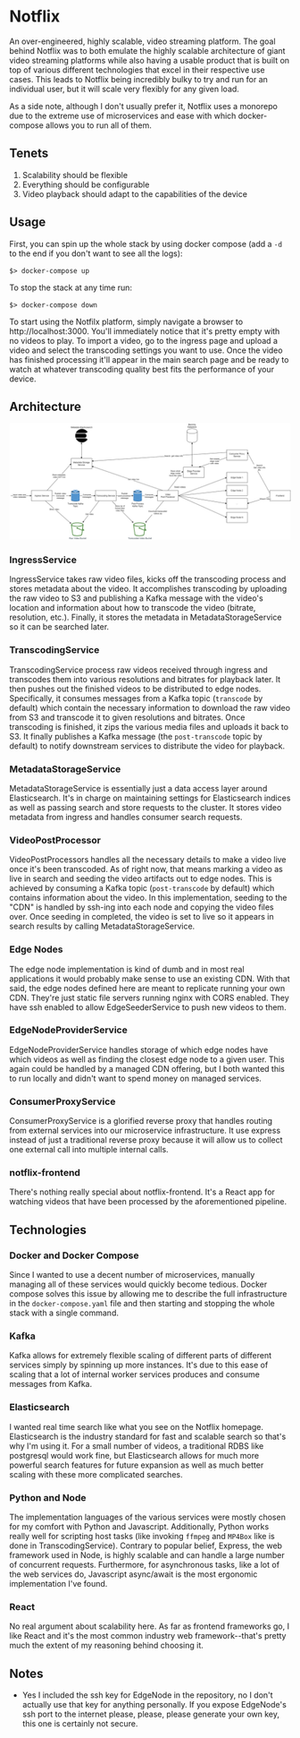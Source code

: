 # Notflix
An over-engineered, highly scalable, video streaming platform. The goal behind Notflix was to both emulate the highly scalable architecture of giant video streaming platforms while also having a usable product that is built on top of various different technologies that excel in their respective use cases. This leads to Notflix being incredibly bulky to try and run for an individual user, but it will scale very flexibly for any given load.

As a side note, although I don't usually prefer it, Notflix uses a monorepo due to the extreme use of microservices and ease with which docker-compose allows you to run all of them.

## Tenets
1. Scalability should be flexible
2. Everything should be configurable
3. Video playback should adapt to the capabilities of the device

## Usage

First, you can spin up the whole stack by using docker compose (add a `-d` to the end if you don't want to see all the logs):
```
$> docker-compose up
```

To stop the stack at any time run:
```
$> docker-compose down
```

To start using the Notfilx platform, simply navigate a browser to http://localhost:3000. You'll immediately notice that it's pretty empty with no videos to play. To import a video, go to the ingress page and upload a video and select the transcoding settings you want to use. Once the video has finished processing it'll appear in the main search page and be ready to watch at whatever transcoding quality best fits the performance of your device.

## Architecture

![Architecture Diagram](docs/architecture.png)

### IngressService
IngressService takes raw video files, kicks off the transcoding process and stores metadata about the video. It accomplishes transcoding by uploading the raw video to S3 and publishing a Kafka message with the video's location and information about how to transcode the video (bitrate, resolution, etc.). Finally, it stores the metadata in MetadataStorageService so it can be searched later. 

### TranscodingService
TranscodingService process raw videos received through ingress and transcodes them into various resolutions and bitrates for playback later. It then pushes out the finished videos to be distributed to edge nodes. Specifically, it consumes messages from a Kafka topic (`transcode` by default) which contain the necessary information to download the raw video from S3 and transcode it to given resolutions and bitrates. Once transcoding is finished, it zips the various media files and uploads it back to S3. It finally publishes a Kafka message (the `post-transcode` topic by default) to notify downstream services to distribute the video for playback.

### MetadataStorageService
MetadataStorageService is essentially just a data access layer around Elasticsearch. It's in charge on maintaining settings for Elasticsearch indices as well as passing search and store requests to the cluster. It stores video metadata from ingress and handles consumer search requests.

### VideoPostProcessor
VideoPostProcessors handles all the necessary details to make a video live once it's been transcoded. As of right now, that means marking a video as live in search and seeding the video artifacts out to edge nodes. This is achieved by consuming a Kafka topic (`post-transcode` by default) which contains information about the video. In this implementation, seeding to the "CDN" is handled by ssh-ing into each node and copying the video files over. Once seeding in completed, the video is set to live so it appears in search results by calling MetadataStorageService.

### Edge Nodes
The edge node implementation is kind of dumb and in most real applications it would probably make sense to use an existing CDN. With that said, the edge nodes defined here are meant to replicate running your own CDN. They're just static file servers running nginx with CORS enabled. They have ssh enabled to allow EdgeSeederService to push new videos to them.

### EdgeNodeProviderService
EdgeNodeProviderService handles storage of which edge nodes have which videos as well as finding the closest edge node to a given user. This again could be handled by a managed CDN offering, but I both wanted this to run locally and didn't want to spend money on managed services.

### ConsumerProxyService
ConsumerProxyService is a glorified reverse proxy that handles routing from external services into our microservice infrastructure. It use express instead of just a traditional reverse proxy because it will allow us to collect one external call into multiple internal calls.

### notflix-frontend
There's nothing really special about notflix-frontend. It's a React app for watching videos that have been processed by the aforementioned pipeline.

## Technologies

### Docker and Docker Compose
Since I wanted to use a decent number of microservices, manually managing all of these services would quickly become tedious. Docker compose solves this issue by allowing me to describe the full infrastructure in the `docker-compose.yaml` file and then starting and stopping the whole stack with a single command.

### Kafka
Kafka allows for extremely flexible scaling of different parts of different services simply by spinning up more instances. It's due to this ease of scaling that a lot of internal worker services produces and consume messages from Kafka.

### Elasticsearch
I wanted real time search like what you see on the Notflix homepage. Elasticsearch is the industry standard for fast and scalable search so that's why I'm using it. For a small number of videos, a traditional RDBS like postgresql would work fine, but Elasticsearch allows for much more powerful search features for future expansion as well as much better scaling with these more complicated searches.

### Python and Node
The implementation languages of the various services were mostly chosen for my comfort with Python and Javascript. Additionally, Python works really well for scripting host tasks (like invoking `ffmpeg` and `MP4Box` like is done in TranscodingService). Contrary to popular belief, Express, the web framework used in Node, is highly scalable and can handle a large number of concurrent requests. Furthermore, for asynchronous tasks, like a lot of the web services do, Javascript async/await is the most ergonomic implementation I've found.

### React
No real argument about scalability here. As far as frontend frameworks go, I like React and it's the most common industry web framework--that's pretty much the extent of my reasoning behind choosing it.

## Notes
* Yes I included the ssh key for EdgeNode in the repository, no I don't actually use that key for anything personally. If you expose EdgeNode's ssh port to the internet please, please, please generate your own key, this one is certainly not secure.
